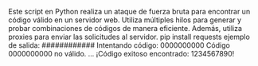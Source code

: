 Este script en Python realiza un ataque de fuerza bruta para encontrar un código válido en un servidor web. Utiliza múltiples hilos para generar y probar combinaciones de códigos de manera eficiente. Además, utiliza proxies para enviar las solicitudes al servidor. pip install requests
ejemplo de salida: ############
Intentando código: 0000000000
Código 0000000000 no válido.
...
¡Código exitoso encontrado: 1234567890!

